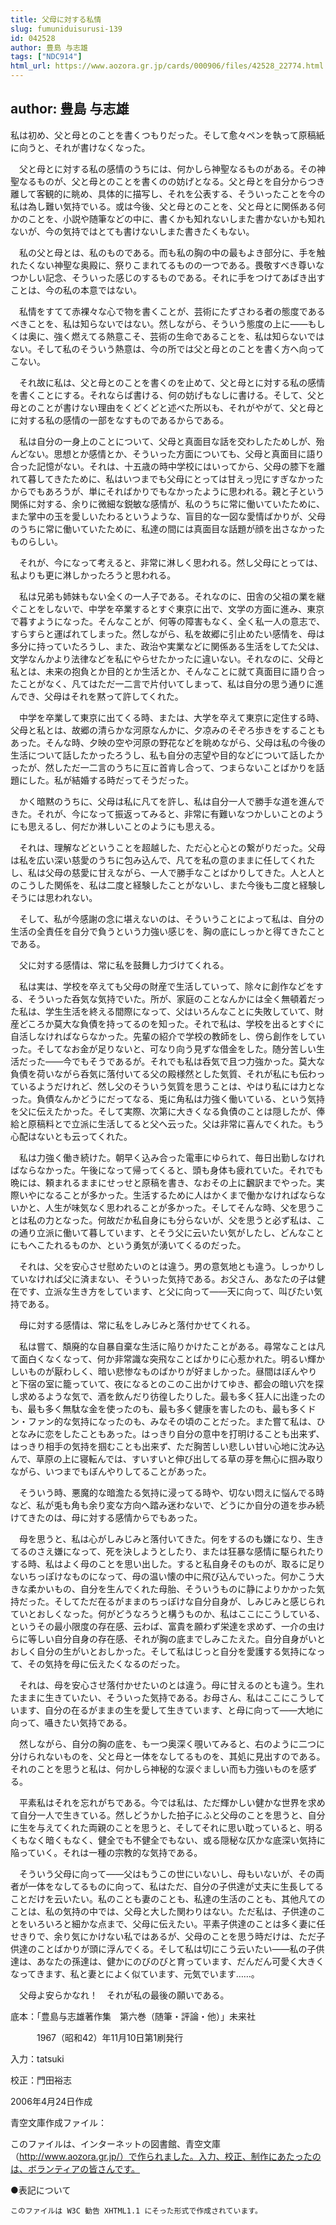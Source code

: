 ```yaml
---
title: 父母に対する私情
slug: fumuniduisurusi-139
id: 042528
author: 豊島 与志雄
tags: ["NDC914"]
html_url: https://www.aozora.gr.jp/cards/000906/files/42528_22774.html
---
```


## author: 豊島 与志雄

私は初め、父と母とのことを書くつもりだった。そして愈々ペンを執って原稿紙に向うと、それが書けなくなった。

　父と母とに対する私の感情のうちには、何かしら神聖なるものがある。その神聖なるものが、父と母とのことを書くのの妨げとなる。父と母とを自分からつき離して客観的に眺め、具体的に描写し、それを公表する、そういったことを今の私は為し難い気持でいる。或は今後、父と母とのことを、父と母とに関係ある何かのことを、小説や随筆などの中に、書くかも知れないしまた書かないかも知れないが、今の気持ではとても書けないしまた書きたくもない。

　私の父と母とは、私のものである。而も私の胸の中の最もよき部分に、手を触れたくない神聖な奥殿に、祭りこまれてるものの一つである。畏敬すべき尊いなつかしい記念、そういった感じのするものである。それに手をつけてあばき出すことは、今の私の本意ではない。

　私情をすてて赤裸々な心で物を書くことが、芸術にたずさわる者の態度であるべきことを、私は知らないではない。然しながら、そういう態度の上に――もしくは奥に、強く燃えてる熱意こそ、芸術の生命であることを、私は知らないではない。そして私のそういう熱意は、今の所では父と母とのことを書く方へ向ってこない。

　それ故に私は、父と母とのことを書くのを止めて、父と母とに対する私の感情を書くことにする。それならば書ける、何の妨げもなしに書ける。そして、父と母とのことが書けない理由をくどくどと述べた所以も、それがやがて、父と母とに対する私の感情の一部をなすものであるからである。

　私は自分の一身上のことについて、父母と真面目な話を交わしたためしが、殆んどない。思想とか感情とか、そういった方面についても、父母と真面目に語り合った記憶がない。それは、十五歳の時中学校にはいってから、父母の膝下を離れて暮してきたために、私はいつまでも父母にとっては甘えっ児にすぎなかったからでもあろうが、単にそればかりでもなかったように思われる。親と子という関係に対する、余りに微細な鋭敏な感情が、私のうちに常に働いていたために、また掌中の玉を愛しいたわるというような、盲目的な一図な愛情ばかりが、父母のうちに常に働いていたために、私達の間には真面目な話題が顔を出さなかったものらしい。

　それが、今になって考えると、非常に淋しく思われる。然し父母にとっては、私よりも更に淋しかったろうと思われる。

　私は兄弟も姉妹もない全くの一人子である。それなのに、田舎の父祖の業を継ぐことをしないで、中学を卒業するとすぐ東京に出で、文学の方面に進み、東京で暮すようになった。そんなことが、何等の障害もなく、全く私一人の意志で、すらすらと運ばれてしまった。然しながら、私を故郷に引止めたい感情を、母は多分に持っていたろうし、また、政治や実業などに関係ある生活をしてた父は、文学なんかより法律などを私にやらせたかったに違いない。それなのに、父母と私とは、未来の抱負とか目的とか生活とか、そんなことに就て真面目に語り合ったことがなく、凡てはただ一二言で片付いてしまって、私は自分の思う通りに進んでき、父母はそれを黙って許してくれた。

　中学を卒業して東京に出てくる時、または、大学を卒えて東京に定住する時、父母と私とは、故郷の清らかな河原なんかに、夕凉みのそぞろ歩きをすることもあった。そんな時、夕映の空や河原の野花などを眺めながら、父母は私の今後の生活について話したかったろうし、私も自分の志望や目的などについて話したかったが、然しただ一二言のうちに互に首肯し合って、つまらないことばかりを話題にした。私が結婚する時だってそうだった。

　かく暗黙のうちに、父母は私に凡てを許し、私は自分一人で勝手な道を進んできた。それが、今になって振返ってみると、非常に有難いなつかしいことのようにも思えるし、何だか淋しいことのようにも思える。

　それは、理解などということを超越した、ただ心と心との繋がりだった。父母は私を広い深い慈愛のうちに包み込んで、凡てを私の意のままに任してくれたし、私は父母の慈愛に甘えながら、一人で勝手なことばかりしてきた。人と人とのこうした関係を、私は二度と経験したことがないし、また今後も二度と経験しそうには思われない。

　そして、私が今感謝の念に堪えないのは、そういうことによって私は、自分の生活の全責任を自分で負うという力強い感じを、胸の底にしっかと得てきたことである。

　父に対する感情は、常に私を鼓舞し力づけてくれる。

　私は実は、学校を卒えても父母の財産で生活していって、除々に創作などをする、そういった呑気な気持でいた。所が、家庭のことなんかには全く無頓着だった私は、学生生活を終える間際になって、父はいろんなことに失敗していて、財産どころか莫大な負債を持ってるのを知った。それで私は、学校を出るとすぐに自活しなければならなかった。先輩の紹介で学校の教師をし、傍ら創作をしていった。そしてなお金が足りないと、可なり向う見ずな借金をした。随分苦しい生活だった――今でもそうであるが。それでも私は呑気で且つ力強かった。莫大な負債を荷いながら呑気に落付いてる父の殿様然とした気質、それが私にも伝わっているようだけれど、然し父のそういう気質を思うことは、やはり私には力となった。負債なんかどうにだってなる、兎に角私は力強く働いている、という気持を父に伝えたかった。そして実際、次第に大きくなる負債のことは隠したが、俸給と原稿料とで立派に生活してると父へ云った。父は非常に喜んでくれた。もう心配はないとも云ってくれた。

　私は力強く働き続けた。朝早く込み合った電車にゆられて、毎日出勤しなければならなかった。午後になって帰ってくると、頭も身体も疲れていた。それでも晩には、頼まれるままにせっせと原稿を書き、なおその上に飜訳までやった。実際いやになることが多かった。生活するために人はかくまで働かなければならないかと、人生が味気なく思われることが多かった。そしてそんな時、父を思うことは私の力となった。何故だか私自身にも分らないが、父を思うと必ず私は、この通り立派に働いて暮しています、とそう父に云いたい気がしたし、どんなことにもへこたれるものか、という勇気が湧いてくるのだった。

　それは、父を安心させ慰めたいのとは違う。男の意気地とも違う。しっかりしていなければ父に済まない、そういった気持である。お父さん、あなたの子は健在です、立派な生き方をしています、と父に向って――天に向って、叫びたい気持である。

　母に対する感情は、常に私をしみじみと落付かせてくれる。

　私は嘗て、頽廃的な自暴自棄な生活に陥りかけたことがある。尋常なことは凡て面白くなくなって、何か非常識な突飛なことばかりに心惹かれた。明るい輝かしいものが厭わしく、暗い悲惨なものばかりが好ましかった。昼間はぼんやりと下宿の室に籠っていて、夜になるとのこのこ出かけてゆき、都会の暗い穴を探し求めるような気で、酒を飲んだり彷徨したりした。最も多く狂人に出逢ったのも、最も多く無駄な金を使ったのも、最も多く健康を害したのも、最も多くドン・ファン的な気持になったのも、みなその頃のことだった。また嘗て私は、ひとなみに恋をしたこともあった。はっきり自分の意中を打明けることも出来ず、はっきり相手の気持を掴むことも出来ず、ただ胸苦しい悲しい甘い心地に沈み込んで、草原の上に寝転んでは、すいすいと伸び出してる草の芽を無心に掴み取りながら、いつまでもぼんやりしてることがあった。

　そういう時、悪魔的な暗澹たる気持に浸ってる時や、切ない悶えに悩んでる時など、私が兎も角も余り変な方向へ踏み迷わないで、どうにか自分の道を歩み続けてきたのは、母に対する感情からでもあった。

　母を思うと、私は心がしみじみと落付いてきた。何をするのも嫌になり、生きてるのさえ嫌になって、死を決しようとしたり、または狂暴な感情に駆られたりする時、私はよく母のことを思い出した。すると私自身そのものが、取るに足りないちっぽけなものになって、母の温い懐の中に飛び込んでいった。何かこう大きな柔かいもの、自分を生んでくれた母胎、そういうものに静によりかかった気持だった。そしてただ在るがままのちっぽけな自分自身が、しみじみと感じられていとおしくなった。何がどうなろうと構うものか、私はここにこうしている、というその最小限度の存在感、云わば、富貴を願わず栄達を求めず、一介の虫けらに等しい自分自身の存在感、それが胸の底までしみこたえた。自分自身がいとおしく自分の生がいとおしかった。そして私はじっと自分を愛護する気持になって、その気持を母に伝えたくなるのだった。

　それは、母を安心させ落付かせたいのとは違う。母に甘えるのとも違う。生れたままに生きていたい、そういった気持である。お母さん、私はここにこうしています、自分の在るがままの生を愛して生きています、と母に向って――大地に向って、囁きたい気持である。

　然しながら、自分の胸の底を、も一つ奥深く覗いてみると、右のように二つに分けられないものを、父と母と一体をなしてるものを、其処に見出すのである。それのことを思うと私は、何かしら神秘的な涙ぐましい而も力強いものを感ずる。

　平素私はそれを忘れがちである。今では私は、ただ輝かしい健かな世界を求めて自分一人で生きている。然しどうかした拍子にふと父母のことを思うと、自分に生を与えてくれた両親のことを思うと、そしてそれに思い耽っていると、明るくもなく暗くもなく、健全でも不健全でもない、或る隠秘な仄かな底深い気持に陥っていく。それは一種の宗教的な気持である。

　そういう父母に向って――父はもうこの世にいないし、母もいないが、その両者が一体をなしてるものに向って、私はただ、自分の子供達が丈夫に生長してることだけを云いたい。私のことも妻のことも、私達の生活のことも、其他凡てのことは、私の気持の中では、父母と大した関わりはない。ただ私は、子供達のことをいろいろと細かな点まで、父母に伝えたい。平素子供達のことは多く妻に任せきりで、余り気にかけない私ではあるが、父母のことを思う時だけは、ただ子供達のことばかりが頭に浮んでくる。そして私は切にこう云いたい――私の子供達は、あなたの孫達は、健かにのびのびと育っています、だんだん可愛く大きくなってきます、私と妻とによく似ています、元気でいます……。

　父母よ安らかなれ！　それが私の最後の願いである。













底本：「豊島与志雄著作集　第六巻（随筆・評論・他）」未来社


　　　1967（昭和42）年11月10日第1刷発行

入力：tatsuki

校正：門田裕志

2006年4月24日作成

青空文庫作成ファイル：

このファイルは、インターネットの図書館、青空文庫（http://www.aozora.gr.jp/）で作られました。入力、校正、制作にあたったのは、ボランティアの皆さんです。











●表記について


	このファイルは W3C 勧告 XHTML1.1 にそった形式で作成されています。